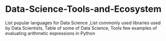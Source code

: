 # Data-Science-Tools-and-Ecosystem
List popular languages for Data Science ,List commonly used libraries used by Data Scientists, Table of some of Data Science, Tools few examples of evaluating arithmetic expressions in Python
